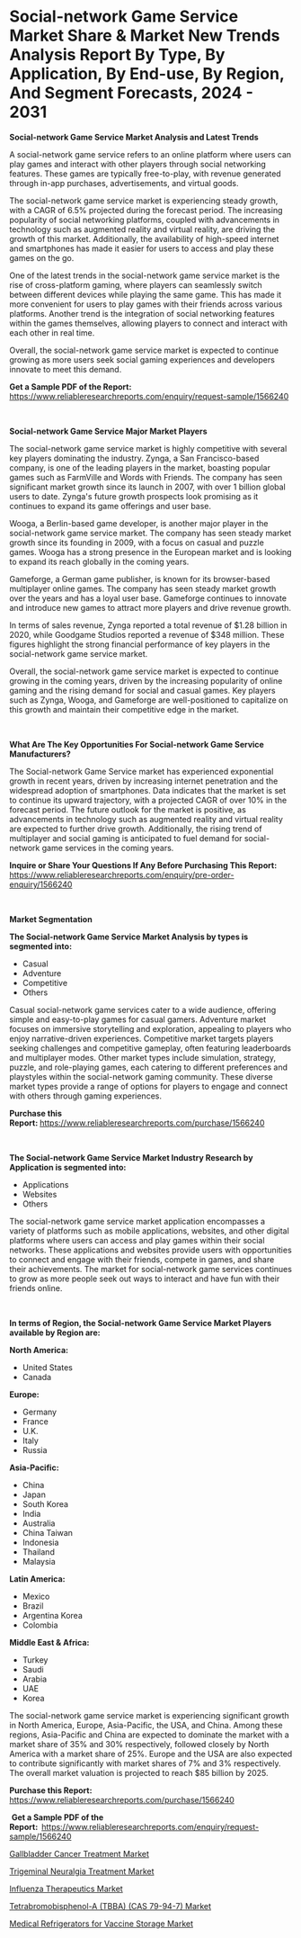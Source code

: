 <p><h1>Social-network Game Service Market Share & Market New Trends Analysis Report By Type, By Application, By End-use, By Region, And Segment Forecasts, 2024 - 2031</h1></p><p><strong>Social-network Game Service Market Analysis and Latest Trends</strong></p>
<p><p>A social-network game service refers to an online platform where users can play games and interact with other players through social networking features. These games are typically free-to-play, with revenue generated through in-app purchases, advertisements, and virtual goods.</p><p>The social-network game service market is experiencing steady growth, with a CAGR of 6.5% projected during the forecast period. The increasing popularity of social networking platforms, coupled with advancements in technology such as augmented reality and virtual reality, are driving the growth of this market. Additionally, the availability of high-speed internet and smartphones has made it easier for users to access and play these games on the go.</p><p>One of the latest trends in the social-network game service market is the rise of cross-platform gaming, where players can seamlessly switch between different devices while playing the same game. This has made it more convenient for users to play games with their friends across various platforms. Another trend is the integration of social networking features within the games themselves, allowing players to connect and interact with each other in real time.</p><p>Overall, the social-network game service market is expected to continue growing as more users seek social gaming experiences and developers innovate to meet this demand.</p></p>
<p><strong>Get a Sample PDF of the Report:&nbsp;</strong> <a href="https://www.reliableresearchreports.com/enquiry/request-sample/1566240">https://www.reliableresearchreports.com/enquiry/request-sample/1566240</a></p>
<p>&nbsp;</p>
<p><strong>Social-network Game Service Major Market Players</strong></p>
<p><p>The social-network game service market is highly competitive with several key players dominating the industry. Zynga, a San Francisco-based company, is one of the leading players in the market, boasting popular games such as FarmVille and Words with Friends. The company has seen significant market growth since its launch in 2007, with over 1 billion global users to date. Zynga's future growth prospects look promising as it continues to expand its game offerings and user base.</p><p>Wooga, a Berlin-based game developer, is another major player in the social-network game service market. The company has seen steady market growth since its founding in 2009, with a focus on casual and puzzle games. Wooga has a strong presence in the European market and is looking to expand its reach globally in the coming years. </p><p>Gameforge, a German game publisher, is known for its browser-based multiplayer online games. The company has seen steady market growth over the years and has a loyal user base. Gameforge continues to innovate and introduce new games to attract more players and drive revenue growth.</p><p>In terms of sales revenue, Zynga reported a total revenue of $1.28 billion in 2020, while Goodgame Studios reported a revenue of $348 million. These figures highlight the strong financial performance of key players in the social-network game service market.</p><p>Overall, the social-network game service market is expected to continue growing in the coming years, driven by the increasing popularity of online gaming and the rising demand for social and casual games. Key players such as Zynga, Wooga, and Gameforge are well-positioned to capitalize on this growth and maintain their competitive edge in the market.</p></p>
<p>&nbsp;</p>
<p><strong>What Are The Key Opportunities For Social-network Game Service Manufacturers?</strong></p>
<p><p>The Social-network Game Service market has experienced exponential growth in recent years, driven by increasing internet penetration and the widespread adoption of smartphones. Data indicates that the market is set to continue its upward trajectory, with a projected CAGR of over 10% in the forecast period. The future outlook for the market is positive, as advancements in technology such as augmented reality and virtual reality are expected to further drive growth. Additionally, the rising trend of multiplayer and social gaming is anticipated to fuel demand for social-network game services in the coming years.</p></p>
<p><strong>Inquire or Share Your Questions If Any Before Purchasing This Report:</strong> <a href="https://www.reliableresearchreports.com/enquiry/pre-order-enquiry/1566240">https://www.reliableresearchreports.com/enquiry/pre-order-enquiry/1566240</a></p>
<p>&nbsp;</p>
<p><strong>Market Segmentation</strong></p>
<p><strong>The Social-network Game Service Market Analysis by types is segmented into:</strong></p>
<p><ul><li>Casual</li><li>Adventure</li><li>Competitive</li><li>Others</li></ul></p>
<p><p>Casual social-network game services cater to a wide audience, offering simple and easy-to-play games for casual gamers. Adventure market focuses on immersive storytelling and exploration, appealing to players who enjoy narrative-driven experiences. Competitive market targets players seeking challenges and competitive gameplay, often featuring leaderboards and multiplayer modes. Other market types include simulation, strategy, puzzle, and role-playing games, each catering to different preferences and playstyles within the social-network gaming community. These diverse market types provide a range of options for players to engage and connect with others through gaming experiences.</p></p>
<p><strong>Purchase this Report:&nbsp;</strong><a href="https://www.reliableresearchreports.com/purchase/1566240">https://www.reliableresearchreports.com/purchase/1566240</a></p>
<p>&nbsp;</p>
<p><strong>The Social-network Game Service Market Industry Research by Application is segmented into:</strong></p>
<p><ul><li>Applications</li><li>Websites</li><li>Others</li></ul></p>
<p><p>The social-network game service market application encompasses a variety of platforms such as mobile applications, websites, and other digital platforms where users can access and play games within their social networks. These applications and websites provide users with opportunities to connect and engage with their friends, compete in games, and share their achievements. The market for social-network game services continues to grow as more people seek out ways to interact and have fun with their friends online.</p></p>
<p>&nbsp;</p>
<p><strong>In terms of Region, the Social-network Game Service Market Players available by Region are:</strong></p>
<p>
    <p> <strong> North America: </strong>
        <ul>
            <li>United States</li>
            <li>Canada</li>
        </ul>
        </p> 
    <p> <strong> Europe: </strong>
        <ul>
            <li>Germany</li>
            <li>France</li>
            <li>U.K.</li>
            <li>Italy</li>
            <li>Russia</li>
        </ul>
        </p> 
    <p> <strong> Asia-Pacific: </strong>
        <ul>
            <li>China</li>
            <li>Japan</li>
            <li>South Korea</li>
            <li>India</li>
            <li>Australia</li>
            <li>China Taiwan</li>
            <li>Indonesia</li>
            <li>Thailand</li>
            <li>Malaysia</li>
        </ul>
        </p> 
    <p> <strong> Latin America: </strong>
        <ul>
            <li>Mexico</li>
            <li>Brazil</li>
            <li>Argentina Korea</li>
            <li>Colombia</li>
        </ul>
        </p> 
    <p> <strong> Middle East & Africa: </strong>
        <ul>
            <li>Turkey</li>
            <li>Saudi</li>
            <li>Arabia</li>
            <li>UAE</li>
            <li>Korea</li>
        </ul>
    </p>
    </p>
<p><p>The social-network game service market is experiencing significant growth in North America, Europe, Asia-Pacific, the USA, and China. Among these regions, Asia-Pacific and China are expected to dominate the market with a market share of 35% and 30% respectively, followed closely by North America with a market share of 25%. Europe and the USA are also expected to contribute significantly with market shares of 7% and 3% respectively. The overall market valuation is projected to reach $85 billion by 2025.</p></p>
<p><strong>Purchase this Report: </strong><a href="https://www.reliableresearchreports.com/purchase/1566240">https://www.reliableresearchreports.com/purchase/1566240</a></p>
<p>&nbsp;<strong>Get a Sample PDF of the Report:&nbsp;&nbsp;</strong><a href="https://www.reliableresearchreports.com/enquiry/request-sample/1566240">https://www.reliableresearchreports.com/enquiry/request-sample/1566240</a></p>
<p><strong></strong></p>
<p><p><a href="https://medium.com/@joanacasper19/gallbladder-cancer-treatment-market-research-report-its-history-and-forecast-2024-to-2031-b733991dadce">Gallbladder Cancer Treatment Market</a></p><p><a href="https://medium.com/@fosterfahey1016/trigeminal-neuralgia-treatment-market-analysis-and-sze-forecasted-for-period-from-2024-to-2031-2a252e0160cb">Trigeminal Neuralgia Treatment Market</a></p><p><a href="https://medium.com/@fosterfahey1016/influenza-therapeutics-market-analysis-and-sze-forecasted-for-period-from-2024-to-2031-6ee02ab51b05">Influenza Therapeutics Market</a></p><p><a href="https://github.com/joannesouthgate/Market-Research-Report-List-1/blob/main/tetrabromobisphenol-a-tbba-cas-79-94-7-market.md">Tetrabromobisphenol-A (TBBA) (CAS 79-94-7) Market</a></p><p><a href="https://github.com/sofayahoo2023/Market-Research-Report-List-3/blob/main/medical-refrigerators-for-vaccine-storage-market.md">Medical Refrigerators for Vaccine Storage Market</a></p></p>